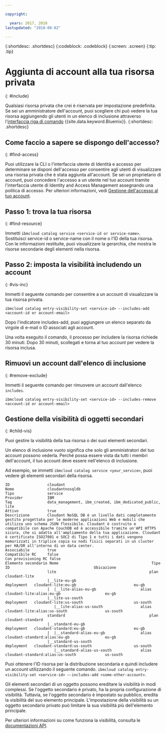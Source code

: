 ```yaml
---

copyright:

  years: 2017, 2018
lastupdated: "2018-08-02"

---
```


{:shortdesc: .shortdesc}
{:codeblock: .codeblock}
{:screen: .screen}
{:tip: .tip}

# Aggiunta di account alla tua risorsa privata
{: #include}

Qualsiasi risorsa privata che crei è riservata per impostazione predefinita. Se sei un amministratore dell'account, puoi scegliere chi può vedere la tua risorsa aggiungendo gli utenti in un elenco di inclusione attraverso l'[interfaccia riga di comando](/docs/cli/reference/ibmcloud/bx_cli.html#bluemix_catalog_entry_visibility_set) {{site.data.keyword.Bluemix}}.
{:shortdesc: .shortdesc}

## Come faccio a sapere se dispongo dell'accesso?
{: #find-access}

Puoi utilizzare la CLI o l'interfaccia utente di Identità e accesso per determinare se disponi dell'accesso per consentire agli utenti di visualizzare una risorsa privata che è stata aggiunta all'account. Se sei un proprietario di account, puoi concedere l'accesso a un utente nel tuo account tramite l'interfaccia utente di Identity and Access Management assegnando una politica di accesso. Per ulteriori informazioni, vedi [Gestione dell'accesso al tuo account](access.html).

## Passo 1: trova la tua risorsa
{: #find-resource}

Immetti `ibmcloud catalog service <service-id or service-name>`. Sostituisci service-id o service-name con il nome o l'ID della tua risorsa. Con le informazioni restituite, puoi visualizzare la gerarchia, che mostra le risorse secondarie degli elementi nella risorsa.

## Passo 2: imposta la visibilità includendo un account
{: #vis-inc}

Immetti il seguente comando per consentire a un account di visualizzare la tua risorsa privata.

`ibmcloud catalog entry-visibility-set <service-id> --includes-add <account-id or account-email>`

Dopo l'indicatore includes-add, puoi aggiungere un elenco separato da virgole di e-mail o ID associati agli account.

Una volta eseguito il comando, il processo per includere la risorsa richiede 30 minuti. Dopo 30 minuti, scollegati e torna al tuo account per vedere la risorsa inclusa.

## Rimuovi un account dall'elenco di inclusione
{: #remove-exclude}

Immetti il seguente comando per rimuovere un account dall'elenco `includes`.

`ibmcloud catalog entry-visibility-set <service-id> --includes-remove <account-id or account-email>`

## Gestione della visibilità di oggetti secondari
{: #child-vis}

Puoi gestire la visibilità della tua risorsa o dei suoi elementi secondari.

Un elenco di inclusione vuoto significa che solo gli amministratori del tuo account possono vederla. Perché possa essere vista da tutti i membri dell'account, il tuo account deve essere nell'elenco di inclusione.

Ad esempio, se immetti `ibmcloud catalog service <your_service>`, puoi vedere gli elementi secondari della risorsa.

```
ID                 cloudant
Nome               cloudantnosqldb
Tipo               service
Provider           IBM
Tag                data_management, ibm_created, ibm_dedicated_public, lite
Attivo             true
Descrizione        Cloudant NoSQL DB è un livello dati completamente gestito progettato per le moderne applicazioni Web e mobili che utilizza uno schema JSON flessibile. Cloudant è costruito e compatibile con Apache CouchDB ed è accessibile tramite un'API HTTPS sicura, che si adatta all'ampliamento della tua applicazione. Cloudant è certificato ISO27001 e SOC2 di Tipo 1 e tutti i dati vengono memorizzati in triplice copia su nodi fisici separati in un cluster per HA/DR all'interno di un data center.
Associabile        true
Compatibile RC     false
Con provisioning RC false
Elemento secondario Nome                                          Tipo         ID                                      Ubicazione
                   lite                                          plan         cloudant-lite
                   |__lite-eu-gb                             deployment   cloudant-lite:eu-gb                          eu-gb
                   |  |__lite-alias-eu-gb                    alias        cloudant-lite:alias:eu-gb                    eu-gb
                   |__lite-us-south                          deployment   cloudant-lite:us-south                       us-south
                      |__lite-alias-us-south                 alias        cloudant-lite:alias:us-south                 us-south
                   standard                                      plan         cloudant-standard
                   |__standard-eu-gb                         deployment   cloudant-standard:eu-gb                      eu-gb
                   |  |__standard-alias-eu-gb                alias        cloudant-standard:alias:eu-gb                eu-gb
                   |__standard-us-south                      deployment   cloudant-standard:us-south                   us-south
                      |__standard-alias-us-south             alias        cloudant-standard:alias:us-south             us-south
```

Puoi ottenere l'ID risorsa per la distribuzione secondaria e quindi includere un account utilizzando il seguente comando. `ibmcloud catalog entry-visibility-set <service-id> —-includes-add <some-other-account>`.

Gli elementi secondari di un oggetto possono ereditare la visibilità in modi complessi. Se l'oggetto secondario è privato, ha la propria configurazione di visibilità. Tuttavia, se l'oggetto secondario è impostato su pubblico, eredita la visibilità del suo elemento principale. L'impostazione della visibilità su un oggetto secondario privato può limitare la sua visibilità più dell'elemento principale.

Per ulteriori informazioni su come funziona la visibilità, consulta le [documentazioni API](https://console.bluemix.net/apidocs/globalcatalog).
